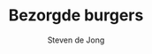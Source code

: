 ---
title: "Bezorgde burgers"
author: "Steven  de Jong"
isbn: "9048835763"
isbn13: "9789048835768"
rating: "4"
publisher: "Lebowski"
pages: "304"
publishYear: "2017"
read: "2018"
goodreads_id: "34388832"
---